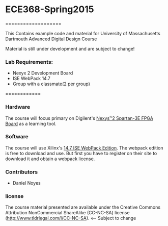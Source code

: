 # ECE368-Spring2015
===================

This Contains example code and material for University of Massachusetts Dartmouth Advanced Digital Design Course

Material is still under development and are subject to change!

### Lab Requirements:
* Nexyx 2 Development Board
* ISE WebPack 14.7
* Group with a classmate(2 per group)

============

### Hardware

The course will focus primary on Digilent's [Nexys™2 Spartan-3E FPGA Board](digilentinc.com/Products/Detail.cfm?Prod=NEXYS2) as a learning tool.

### Software

The course will use Xilinx's [14.7 ISE WebPack Edition](http://www.xilinx.com/support/download/index.html/content/xilinx/en/downloadNav/design-tools.html). The webpack edition is free to download and use. But first you have to register on their site to download it and obtain a webpack license.

### Contributors
 * Daniel Noyes

### license

The course material presented are available under the Creative Commons Attribution NonCommercial ShareAlike (CC-NC-SA) license (http://www.tldrlegal.com/l/CC-NC-SA). <-- Subject to change 
